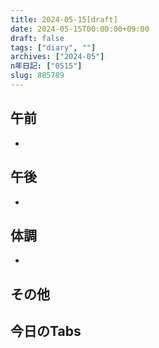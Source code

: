 ```yaml
---
title: 2024-05-15[draft]
date: 2024-05-15T00:00:00+09:00
draft: false
tags: ["diary", ""]
archives: ["2024-05"]
n年日記: ["0515"]
slug: 885789
---
```

## 午前
- 
## 午後
- 
## 体調
- 
## その他
## 今日のTabs